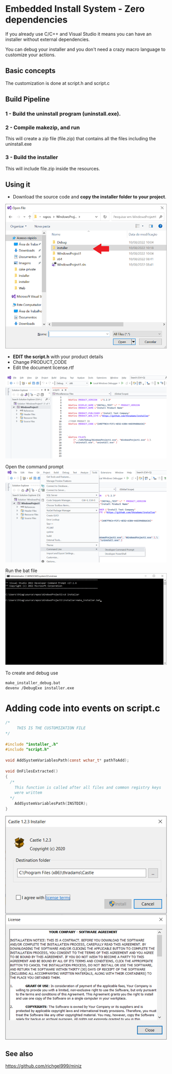 # Embedded Install System - Zero dependencies

If you already use C/C++ and Visual Studio it means you can have
an installer without external dependencies.

You can debug your installer and you don't need a crazy macro language 
to customize your actions.

## Basic concepts
The customization is done at script.h and script.c

## Build Pipeline

### 1 - Build the uninstall program (uninstall.exe).

### 2 - Compile makezip, and run
This will create a zip file (file.zip) that contains all the files including the uninstall.exe
       
### 3 - Build the installer
This will include file.zip inside the resources.

## Using it

* Download the source code and **copy the installer folder to your project**.
 
![1](i1.png)

* **EDIT the script.h** with your product details
* Change PRODUCT_CODE
* Edit the document license.rtf

![2](i2.png)

Open the command prompt
![3](i3.png)

Run the bat file
![4](i4.png)

To create and debug use
```
make_installer_debug.bat
devenv /DebugExe installer.exe
```

# Adding code into events on script.c

```c
/*
     THIS IS THE CUSTOMIZATION FILE
*/

#include "installer_.h"
#include "script.h"

void AddSystemVariablesPath(const wchar_t* pathToAdd);

void OnFilesExtracted()
{
  /*
    This function is called after all files and common registry keys
    were writtem    
  */
    AddSystemVariablesPath(INSTDIR);
}
```
![6](screenshot.png)
![7](screenshot2.png)

## See also
https://github.com/richgel999/miniz
